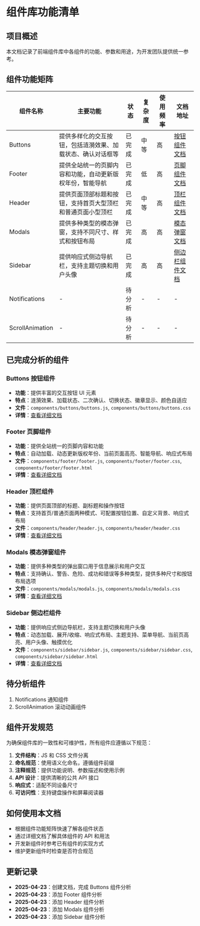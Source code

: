 # 组件库功能清单

## 项目概述

本文档记录了前端组件库中各组件的功能、参数和用途，为开发团队提供统一参考。

## 组件功能矩阵

| 组件名称        | 主要功能                                                   | 状态   | 复杂度 | 使用频率 | 文档地址                             |
| --------------- | ---------------------------------------------------------- | ------ | ------ | -------- | ------------------------------------ |
| Buttons         | 提供多样化的交互按钮，包括涟漪效果、加载状态、确认对话框等 | 已完成 | 中等   | 高       | [按钮组件文档](./buttons/buttons.md) |
| Footer          | 提供全站统一的页脚内容和功能，自动更新版权年份，智能导航   | 已完成 | 低     | 高       | [页脚组件文档](./footer/footer.md)   |
| Header          | 提供页面顶部标题和按钮，支持首页大型顶栏和普通页面小型顶栏 | 已完成 | 中等   | 高       | [顶栏组件文档](./header/header.md)   |
| Modals          | 提供多种类型的模态弹窗，支持不同尺寸、样式和按钮布局       | 已完成 | 高     | 高       | [模态弹窗文档](./modals/modals.md)   |
| Sidebar         | 提供响应式侧边导航栏，支持主题切换和用户头像             | 已完成 | 高     | 高       | [侧边栏组件文档](./sidebar/sidebar.md) |
| Notifications   | -                                                          | 待分析 | -      | -        | -                                    |
| ScrollAnimation | -                                                          | 待分析 | -      | -        | -                                    |

## 已完成分析的组件

### Buttons 按钮组件

- **功能**：提供丰富的交互按钮 UI 元素
- **特点**：涟漪效果、加载状态、二次确认、切换状态、徽章显示、颜色自适应
- **文件**：`components/buttons/buttons.js`, `components/buttons/buttons.css`
- **详情**：[查看详细文档](./buttons/buttons.md)

### Footer 页脚组件

- **功能**：提供全站统一的页脚内容和功能
- **特点**：自动加载、动态更新版权年份、当前页面高亮、智能导航、响应式布局
- **文件**：`components/footer/footer.js`, `components/footer/footer.css`, `components/footer/footer.html`
- **详情**：[查看详细文档](./footer/footer.md)

### Header 顶栏组件

- **功能**：提供页面顶部的标题、副标题和操作按钮
- **特点**：支持首页/普通页面两种模式、可配置按钮位置、自定义背景、响应式布局
- **文件**：`components/header/header.js`, `components/header/header.css`
- **详情**：[查看详细文档](./header/header.md)

### Modals 模态弹窗组件

- **功能**：提供多种类型的弹出窗口用于信息展示和用户交互
- **特点**：支持确认、警告、危险、成功和错误等多种类型，提供多种尺寸和按钮布局选项
- **文件**：`components/modals/modals.js`, `components/modals/modals.css`
- **详情**：[查看详细文档](./modals/modals.md)

### Sidebar 侧边栏组件

- **功能**：提供响应式侧边导航栏，支持主题切换和用户头像
- **特点**：动态加载、展开/收缩、响应式布局、主题支持、菜单导航、当前页高亮、用户头像、触摸优化
- **文件**：`components/sidebar/sidebar.js`, `components/sidebar/sidebar.css`, `components/sidebar/sidebar.html`
- **详情**：[查看详细文档](./sidebar/sidebar.md)

## 待分析组件

1. Notifications 通知组件
2. ScrollAnimation 滚动动画组件

## 组件开发规范

为确保组件库的一致性和可维护性，所有组件应遵循以下规范：

1. **文件结构**：JS 和 CSS 文件分离
2. **命名规范**：使用语义化命名，遵循组件前缀
3. **注释规范**：提供功能说明、参数描述和使用示例
4. **API 设计**：提供清晰的公共 API 接口
5. **响应式**：适配不同设备尺寸
6. **可访问性**：支持键盘操作和屏幕阅读器

## 如何使用本文档

- 根据组件功能矩阵快速了解各组件状态
- 通过详细文档了解具体组件的 API 和用法
- 开发新组件时参考已有组件的实现方式
- 维护更新组件时检查是否符合规范

## 更新记录

- **2025-04-23**：创建文档，完成 Buttons 组件分析
- **2025-04-23**：添加 Footer 组件分析
- **2025-04-23**：添加 Header 组件分析
- **2025-04-23**：添加 Modals 组件分析
- **2025-04-23**：添加 Sidebar 组件分析
